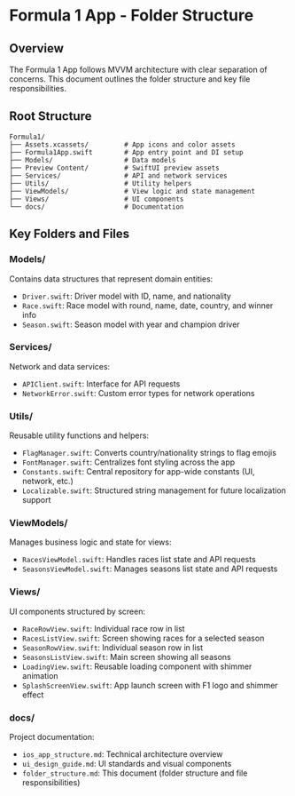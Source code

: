 # Formula 1 App - Folder Structure

## Overview

The Formula 1 App follows MVVM architecture with clear separation of concerns. This document outlines the folder structure and key file responsibilities.

## Root Structure

```
Formula1/
├── Assets.xcassets/         # App icons and color assets
├── Formula1App.swift        # App entry point and DI setup
├── Models/                  # Data models
├── Preview Content/         # SwiftUI preview assets
├── Services/                # API and network services
├── Utils/                   # Utility helpers
├── ViewModels/              # View logic and state management
├── Views/                   # UI components
└── docs/                    # Documentation
```

## Key Folders and Files

### Models/

Contains data structures that represent domain entities:

- `Driver.swift`: Driver model with ID, name, and nationality
- `Race.swift`: Race model with round, name, date, country, and winner info
- `Season.swift`: Season model with year and champion driver

### Services/

Network and data services:

- `APIClient.swift`: Interface for API requests
- `NetworkError.swift`: Custom error types for network operations

### Utils/

Reusable utility functions and helpers:

- `FlagManager.swift`: Converts country/nationality strings to flag emojis
- `FontManager.swift`: Centralizes font styling across the app
- `Constants.swift`: Central repository for app-wide constants (UI, network, etc.)
- `Localizable.swift`: Structured string management for future localization support

### ViewModels/

Manages business logic and state for views:

- `RacesViewModel.swift`: Handles races list state and API requests
- `SeasonsViewModel.swift`: Manages seasons list state and API requests

### Views/

UI components structured by screen:

- `RaceRowView.swift`: Individual race row in list
- `RacesListView.swift`: Screen showing races for a selected season
- `SeasonRowView.swift`: Individual season row in list
- `SeasonsListView.swift`: Main screen showing all seasons
- `LoadingView.swift`: Reusable loading component with shimmer animation
- `SplashScreenView.swift`: App launch screen with F1 logo and shimmer effect

### docs/

Project documentation:

- `ios_app_structure.md`: Technical architecture overview
- `ui_design_guide.md`: UI standards and visual components
- `folder_structure.md`: This document (folder structure and file responsibilities)
